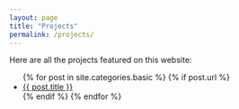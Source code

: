 ```yaml
---
layout: page
title: "Projects"
permalink: /projects/
---
```


Here are all the projects featured on this website: 

<ul>
  {% for post in site.categories.basic %}
    {% if post.url %}
        <li><a href="{{ post.url }}">{{ post.title }}</a></li>
    {% endif %}
  {% endfor %}
</ul>